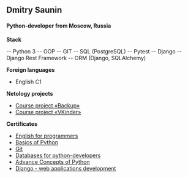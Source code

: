 ## Dmitry Saunin

#### Python-developer from Moscow, Russia

**Stack**

-- Python 3 -- OOP -- GIT -- SQL (PostgreSQL) -- Pytest -- Django -- Django Rest Framework -- ORM (Django, SQLAlchemy)

**Foreign languages**
- English C1

**Netology projects**
- [Course project «Backup»](https://github.com/saunindm/Backup)
- [Course project «VKinder»](https://github.com/saunindm/VKinder)
  
**Certificates**
- [English for programmers](https://github.com/saunindm/DmitrySaunin/blob/main/cert/certificate_english.pdf)
- [Basics of Python](https://github.com/saunindm/DmitrySaunin/blob/main/cert/certificate_base_python.pdf)
- [Git](https://github.com/saunindm/DmitrySaunin/blob/main/cert/certificate_git.pdf)
- [Databases for python-developers](https://github.com/saunindm/DmitrySaunin/blob/main/cert/certificate_database.pdf)
- [Advance Concepts of Python](https://github.com/saunindm/DmitrySaunin/blob/main/cert/certificate_adv_python.pdf)
- [Django - web applications development](https://github.com/saunindm/DmitrySaunin/blob/main/cert/certificate_django.pdf)
